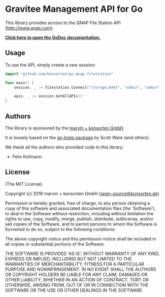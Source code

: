 # Gravitee Management API for Go

This library provides access to the QNAP File Station API (http://www.qnap.com).

**[Click here to open the GoDoc documentation.](https://godoc.org/github.com/konsorten/go-qnap-filestation)**

## Usage

To use the API, simply create a new session:

```go
import "github.com/konsorten/go-qnap-filestation"

func main() {
    session, _ := filestation.Connect("storage:8443", "admin", "admin", nil)

    apis, _ := session.GetAllAPIs()
}
```

## Authors

The library is sponsored by the [marvin + konsorten GmbH](http://www.konsorten.de).

It is loosely based on the [go-bigip package](https://github.com/scottdware/go-bigip) by Scott Ware (and others).

We thank all the authors who provided code to this library:

* Felix Kollmann

## License

(The MIT License)

Copyright (c) 2018 marvin + konsorten GmbH (open-source@konsorten.de)

Permission is hereby granted, free of charge, to any person obtaining a copy of this software and associated documentation files (the 'Software'), to deal in the Software without restriction, including without limitation the rights to use, copy, modify, merge, publish, distribute, sublicense, and/or sell copies of the Software, and to permit persons to whom the Software is furnished to do so, subject to the following conditions:

The above copyright notice and this permission notice shall be included in all copies or substantial portions of the Software.

THE SOFTWARE IS PROVIDED 'AS IS', WITHOUT WARRANTY OF ANY KIND, EXPRESS OR IMPLIED, INCLUDING BUT NOT LIMITED TO THE WARRANTIES OF MERCHANTABILITY, FITNESS FOR A PARTICULAR PURPOSE AND NONINFRINGEMENT. IN NO EVENT SHALL THE AUTHORS OR COPYRIGHT HOLDERS BE LIABLE FOR ANY CLAIM, DAMAGES OR OTHER LIABILITY, WHETHER IN AN ACTION OF CONTRACT, TORT OR OTHERWISE, ARISING FROM, OUT OF OR IN CONNECTION WITH THE SOFTWARE OR THE USE OR OTHER DEALINGS IN THE SOFTWARE.
